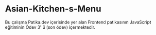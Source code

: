 # Asian-Kitchen-s-Menu
Bu çalışma Patika.dev içerisinde yer alan Frontend patikasının JavaScript eğitiminin Ödev 3' ü (son ödev) içermektedir.
